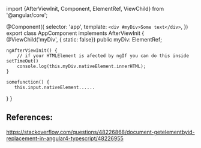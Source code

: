 
import {AfterViewInit, Component, ElementRef, ViewChild} from '@angular/core';

@Component({
    selector: 'app',
    template: `
        <div #myDiv>Some text</div>
    `,
})
export class AppComponent implements AfterViewInit {
    @ViewChild('myDiv', { static: false}) public myDiv: ElementRef;

    ngAfterViewInit() {
        // if your HTMLElement is afected by ngIf you can do this inside setTimeOut()
        console.log(this.myDiv.nativeElement.innerHTML);
    }
    
    somefunction() {
       this.input.nativeElement......
   }
}


## References:
https://stackoverflow.com/questions/48226868/document-getelementbyid-replacement-in-angular4-typescript/48226955
